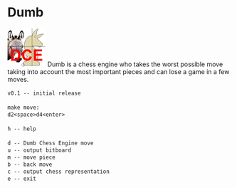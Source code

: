 # Dumb

![](logo.png) Dumb is a chess engine who takes the worst possible move taking into account the most important 
pieces and can lose a game in a few moves.

```
v0.1 -- initial release 

make move:
d2<space>d4<enter>

h -- help

d -- Dumb Chess Engine move
u -- output bitboard
m -- move piece
b -- back move
c -- output chess representation
e -- exit
```


